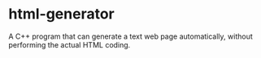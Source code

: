 # html-generator
A C++ program that can generate a text web page automatically, without performing the actual HTML coding.
